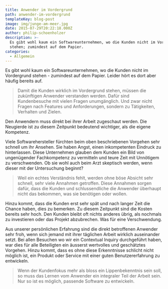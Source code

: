 ```yaml
---
title: Anwender im Vordergrund
path: anwender-im-vordergrund
templateKey: blog-post
image: img/junge-am-meer.jpg
date: 2015-07-29T20:22:18.000Z
author: philip-schoenholzer
description: >-
  Es gibt wohl kaum ein Softwareunternehmen, wo die Kunden nicht im Vordergrund
  stehen; zumindest auf dem Papier.
categories:
  - Allgemein
---
```


Es gibt wohl kaum ein Softwareunternehmen, wo die Kunden nicht im Vordergrund stehen - zumindest auf dem Papier. Leider hört es dort aber häufig bereits auf.

> Damit die Kunden wirklich im Vordergrund stehen, müssen die zukünftigen Anwender verstanden werden. Dafür sind Kundenbesuche mit vielen Fragen unumgänglich. Und zwar nicht Fragen nach Features und Anforderungen, sondern zu Tätigkeiten, Verhalten und Zielen.

Den Anwendern muss direkt bei ihrer Arbeit zugeschaut werden. Die Neugierde ist zu diesem Zeitpunkt bedeutend wichtiger, als die eigene Kompetenz.

Viele Softwarehersteller fürchten beim oben beschriebenen Vorgehen sehr schnell um ihr Ansehen. Sie haben Angst, einen inkompetenten Eindruck zu hinterlassen. Diese Unternehmen glauben dem Kunden ein Bild von ungenügender Fachkompetenz zu vermitteln und teure Zeit mit Unnötigem zu verschwenden. Ob sie wohl auch beim Arzt skeptisch werden, wenn dieser mit der Untersuchung beginnt?

> Weil ein echtes Verständnis fehlt, werden ohne böse Absicht sehr schnell, sehr viele Annahmen getroffen. Diese Annahmen sorgen dafür, dass die Kunden und schlussendliche die Anwender überhaupt nicht das bekommen, was sie benötigen oder wollen.

Hinzu kommt, dass die Kunden erst sehr spät und nach langer Zeit die Chance haben, dies zu bemerken. Zu diesem Zeitpunkt sind die Kosten bereits sehr hoch. Den Kunden bleibt oft nichts anderes übrig, als nochmals zu investieren oder das Projekt abzubrechen. Was für eine Verschwendung.

Aus unserer persönlichen Erfahrung sind die direkt betroffenen Anwender sehr froh, wenn sich jemand mit ihrer täglichen Arbeit wirklich auseinander setzt. Bei allen Besuchen wo wir ein Contextual Inquiry durchgeführt haben, war dies für alle Beteiligten ein äusserst wertvolles und geschätztes Vorgehen. Hinzu kommt, dass es ohne diese Erkenntnisse schlicht nicht möglich ist, ein Produkt oder Service mit einer guten Benutzererfahrung zu entwickeln.

> Wenn der Kundenfokus mehr als bloss ein Lippenbekenntnis sein soll, so muss das Lernen vom Anwender ein integraler Teil der Arbeit sein. Nur so ist es möglich, passende Software zu entwickeln.
